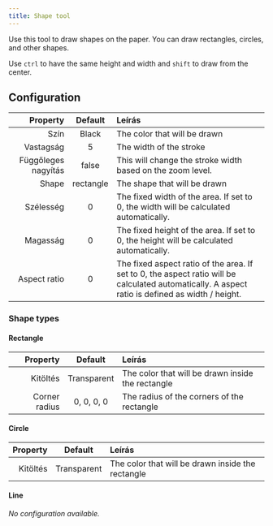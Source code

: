 ```yaml
---
title: Shape tool
---
```


Use this tool to draw shapes on the paper.
You can draw rectangles, circles, and other shapes.

Use `ctrl` to have the same height and width and `shift` to draw from the center.

## Configuration

|            Property |  Default  | Leírás                                                                                                                                                                                           |
| ------------------: | :-------: | :----------------------------------------------------------------------------------------------------------------------------------------------------------------------------------------------- |
|                Szín |   Black   | The color that will be drawn                                                                                                                                                                     |
|           Vastagság |     5     | The width of the stroke                                                                                                                                                                          |
| Függőleges nagyítás |   false   | This will change the stroke width based on the zoom level.                                                                                                                       |
|               Shape | rectangle | The shape that will be drawn                                                                                                                                                                     |
|           Szélesség |     0     | The fixed width of the area. If set to 0, the width will be calculated automatically.                                                                            |
|            Magasság |     0     | The fixed height of the area. If set to 0, the height will be calculated automatically.                                                                          |
|        Aspect ratio |     0     | The fixed aspect ratio of the area. If set to 0, the aspect ratio will be calculated automatically. A aspect ratio is defined as width / height. |

### Shape types

#### Rectangle

|      Property |   Default   | Leírás                                            |
| ------------: | :---------: | :------------------------------------------------ |
|      Kitöltés | Transparent | The color that will be drawn inside the rectangle |
| Corner radius |  0, 0, 0, 0 | The radius of the corners of the rectangle        |

#### Circle

| Property |   Default   | Leírás                                            |
| -------: | :---------: | :------------------------------------------------ |
| Kitöltés | Transparent | The color that will be drawn inside the rectangle |

#### Line

_No configuration available._

